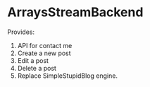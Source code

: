 # ArraysStreamBackend

Provides:

1. API for contact me
2. Create a new post
3. Edit a post
4. Delete a post
5. Replace SimpleStupidBlog engine.
